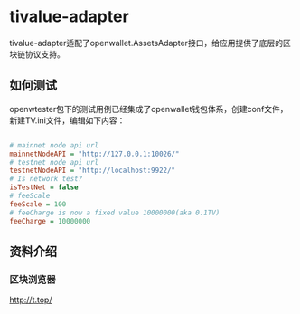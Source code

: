 # tivalue-adapter

tivalue-adapter适配了openwallet.AssetsAdapter接口，给应用提供了底层的区块链协议支持。

## 如何测试

openwtester包下的测试用例已经集成了openwallet钱包体系，创建conf文件，新建TV.ini文件，编辑如下内容：

```ini

# mainnet node api url
mainnetNodeAPI = "http://127.0.0.1:10026/"
# testnet node api url
testnetNodeAPI = "http://localhost:9922/"
# Is network test?
isTestNet = false
# feeScale
feeScale = 100
# feeCharge is now a fixed value 10000000(aka 0.1TV)
feeCharge = 10000000

```

## 资料介绍

### 区块浏览器

http://t.top/
